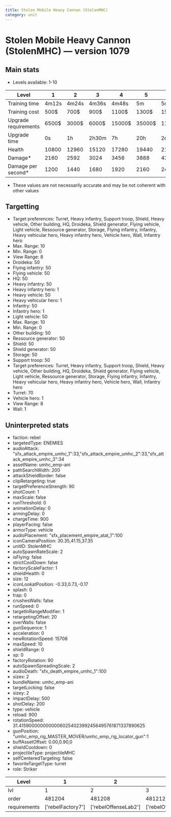 ```yaml
---
title: Stolen Mobile Heavy Cannon (StolenMHC)
category: unit
---
```


# Stolen Mobile Heavy Cannon (StolenMHC) — version 1079

## Main stats

  * Levels available: 1-10

|Level               |1    |2    |3    |4     |5     |6      |7      |8      |9       |10      |
|--------------------|-----|-----|-----|------|------|-------|-------|-------|--------|--------|
|Training time       |4m12s|4m24s|4m36s|4m48s |5m    |5m12s  |5m24s  |5m36s  |5m48s   |6m      |
|Training cost       |500$ |700$ |900$ |1100$ |1300$ |1500$  |1700$  |2400$  |2700$   |3000$   |
|Upgrade requirements|6500$|3000$|6000$|15000$|35000$|115000$|200000$|385000$|1250000$|2250000$|
|Upgrade time        |0s   |1h   |2h30m|7h    |20h   |2d12h  |4d     |6d     |1w1d    |1w5d    |
|Health              |10800|12960|15120|17280 |19440 |21600  |23760  |25920  |28080   |32400   |
|Damage*             |2160 |2592 |3024 |3456  |3888  |4320   |4752   |5184   |5616    |6480    |
|Damage per second*  |1200 |1440 |1680 |1920  |2160  |2400   |2640   |2880   |3120    |3600    |

* These values are not necessarily accurate and may be not coherent with other values

## Targetting

  * Target preferences: Turret, Heavy infantry, Support troop, Shield, Heavy vehicle, Other building, HQ, Droideka, Shield generator, Flying vehicle, Light vehicle, Ressource generator, Storage, Flying infantry, Infantry, Heavy vehicular hero, Heavy infantry hero, Vehicle hero, Wall, Infantry hero
  * Max. Range: 10
  * Min. Range: 0
  * View Range: 8
  * Droideka: 50
  * Flying infantry: 50
  * Flying vehicle: 50
  * HQ: 50
  * Heavy infantry: 50
  * Heavy infantry hero: 1
  * Heavy vehicle: 50
  * Heavy vehicular hero: 1
  * Infantry: 50
  * Infantry hero: 1
  * Light vehicle: 50
  * Max. Range: 10
  * Min. Range: 0
  * Other building: 50
  * Ressource generator: 50
  * Shield: 50
  * Shield generator: 50
  * Storage: 50
  * Support troop: 50
  * Target preferences: Turret, Heavy infantry, Support troop, Shield, Heavy vehicle, Other building, HQ, Droideka, Shield generator, Flying vehicle, Light vehicle, Ressource generator, Storage, Flying infantry, Infantry, Heavy vehicular hero, Heavy infantry hero, Vehicle hero, Wall, Infantry hero
  * Turret: 70
  * Vehicle hero: 1
  * View Range: 8
  * Wall: 1

## Uninterpreted stats

  * faction: rebel
  * targetedType: ENEMIES
  * audioAttack: "sfx_attack_empire_umhc_1":33,"sfx_attack_empire_umhc_2":33,"sfx_attack_empire_umhc_3":34
  * assetName: umhc_emp-ani
  * pathSearchWidth: 200
  * attackShieldBorder: false
  * clipRetargeting: true
  * targetPreferenceStrength: 90
  * shotCount: 1
  * maxScale: false
  * runThreshold: 0
  * animationDelay: 0
  * armingDelay: 0
  * chargeTime: 900
  * playerFacing: false
  * armorType: vehicle
  * audioPlacement: "sfx_placement_empire_atat_1":100
  * iconCameraPosition: 30.35,41.15,37.35
  * unitID: StolenMHC
  * autoSpawnRateScale: 2
  * isFlying: false
  * strictCoolDown: false
  * factoryScaleFactor: 1
  * shieldHealth: 0
  * size: 12
  * iconLookatPosition: -0.33,0.73,-0.17
  * splash: 0
  * trap: 0
  * crushesWalls: false
  * runSpeed: 0
  * targetInRangeModifier: 1
  * retargetingOffset: 20
  * overWalls: false
  * gunSequence: 1
  * acceleration: 0
  * newRotationSpeed: 15708
  * maxSpeed: 10
  * shieldRange: 0
  * xp: 0
  * factoryRotation: 90
  * autoSpawnSpreadingScale: 2
  * audioDeath: "sfx_death_empire_umhc_1":100
  * sizex: 2
  * bundleName: umhc_emp-ani
  * targetLocking: false
  * sizey: 2
  * impactDelay: 500
  * shotDelay: 200
  * type: vehicle
  * reload: 900
  * rotationSpeed: 31.41590000000000060254023992456495761871337890625
  * gunPosition: "umhc_emp_rig_MASTER_MOVER/umhc_emp_rig_locator_gun":1
  * buffAssetOffset: 0.00,0.90,0
  * shieldCooldown: 0
  * projectileType: projectileMHC
  * selfCenteredTargeting: false
  * favoriteTargetType: turret
  * role: Striker

|Level       |1                |2                   |3                   |4                   |5                   |6                   |7                   |8                   |9                   |10                   |
|------------|-----------------|--------------------|--------------------|--------------------|--------------------|--------------------|--------------------|--------------------|--------------------|---------------------|
|lvl         |1                |2                   |3                   |4                   |5                   |6                   |7                   |8                   |9                   |10                   |
|order       |481204           |481208              |481212              |481216              |481220              |481224              |481228              |481232              |481236              |481240               |
|requirements|['rebelFactory7']|['rebelOffenseLab2']|['rebelOffenseLab3']|['rebelOffenseLab4']|['rebelOffenseLab5']|['rebelOffenseLab6']|['rebelOffenseLab7']|['rebelOffenseLab8']|['rebelOffenseLab9']|['rebelOffenseLab10']|

